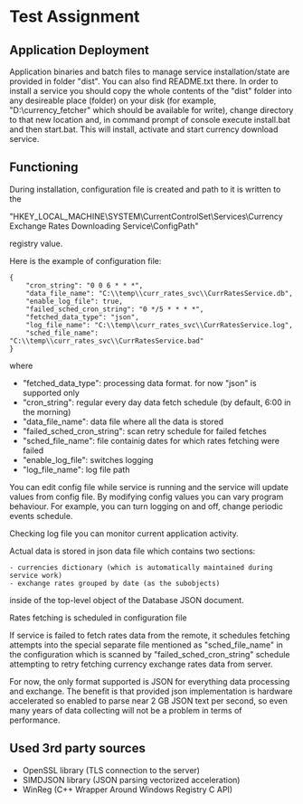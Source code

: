 # Test Assignment

## Application Deployment
Application binaries and batch files to manage service installation/state are provided in  folder "dist". You can also find README.txt there.
In order to install a service you should copy the whole contents of the "dist" folder into any desireable place (folder) on your disk (for example, "D:\currency_fetcher" which should be available for write), change directory to that new location and, in command prompt of console execute install.bat and then start.bat. This will install, activate and start currency download service.

## Functioning
During installation, configuration file is created and path to it is written
to the

"HKEY_LOCAL_MACHINE\SYSTEM\CurrentControlSet\Services\Currency Exchange Rates Downloading Service\ConfigPath"

registry value.

Here is the example of configuration file:

```
{
    "cron_string": "0 0 6 * * *",
    "data_file_name": "C:\\temp\\curr_rates_svc\\CurrRatesService.db",
    "enable_log_file": true,
    "failed_sched_cron_string": "0 */5 * * * *",
    "fetched_data_type": "json",
    "log_file_name": "C:\\temp\\curr_rates_svc\\CurrRatesService.log",
    "sched_file_name": "C:\\temp\\curr_rates_svc\\CurrRatesService.bad"
}
```

where

- "fetched_data_type": processing data format. for now "json" is supported only
- "cron_string": regular every day data fetch schedule (by default, 6:00 in the morning)
- "data_file_name": data file where all the data is stored
- "failed_sched_cron_string": scan retry schedule for failed fetches
- "sched_file_name": file containig dates for which rates fetching were failed
- "enable_log_file": switches logging
- "log_file_name": log file path

You can edit config file while service is running and the service will update values from config file. By modifying config values you can vary program behaviour. For example, you can turn logging on and off, change periodic events schedule.

Checking log file you can monitor current application activity.

Actual data is stored in json data file which contains two sections:

    - currencies dictionary (which is automatically maintained during service work)
    - exchange rates grouped by date (as the subobjects)
    
inside of the top-level object of the Database JSON document.

Rates fetching is scheduled in configuration file

If service is failed to fetch rates data from the remote, it schedules fetching attempts into the special separate file mentioned as "sched_file_name" in the configuration which is scanned by "failed_sched_cron_string" schedule attempting to retry fetching currency exchange rates data from server.

For now, the only format supported is JSON for everything data processing and exchange. The benefit is that provided json implementation is hardware accelerated so enabled to parse near 2 GB JSON text per second, so even many years of data collecting will not be a problem in terms of performance.

## Used 3rd party sources

 - OpenSSL library (TLS connection to the server)
 - SIMDJSON library (JSON parsing vectorized acceleration)
 - WinReg (C++ Wrapper Around Windows Registry C API)
